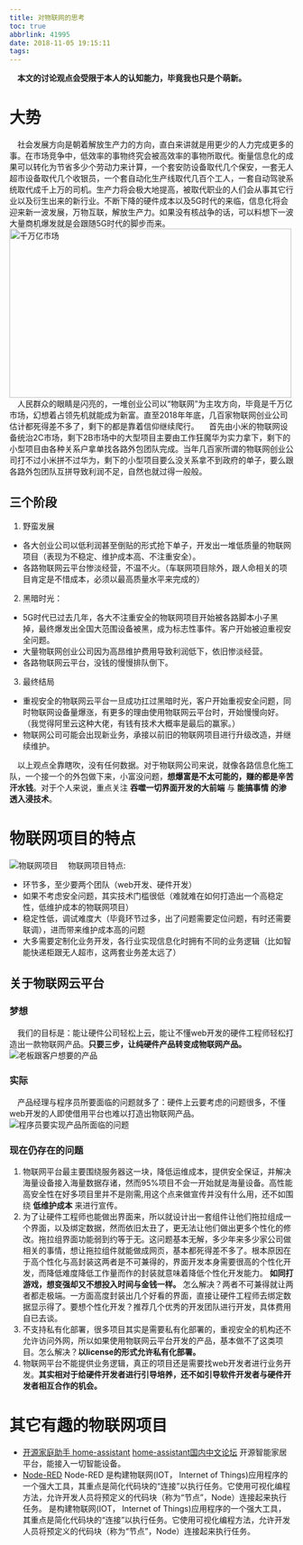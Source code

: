 ```yaml
---
title: 对物联网的思考
toc: true
abbrlink: 41995
date: 2018-11-05 19:15:11
tags:
---
```


&emsp;__本文的讨论观点会受限于本人的认知能力，毕竟我也只是个萌新。__

# 大势
&emsp;社会发展方向是朝着解放生产力的方向，直白来讲就是用更少的人力完成更多的事。在市场竞争中，低效率的事物终究会被高效率的事物所取代。衡量信息化的成果可以转化为节省多少个劳动力来计算，一个套安防设备取代几个保安，一套无人超市设备取代几个收银员，一个套自动化生产线取代几百个工人，一套自动驾驶系统取代成千上万的司机。生产力将会极大地提高，被取代职业的人们会从事其它行业以及衍生出来的新行业。不断下降的硬件成本以及5G时代的来临，信息化将会迎来新一波发展，万物互联，解放生产力。如果没有核战争的话，可以料想下一波大量商机爆发就是会跟随5G时代的脚步而来。
<img alt="千万亿市场" data-src="http://ww1.sinaimg.cn/large/005BIQVbgy1fwzrid9etlj308b04pdfv.jpg" style="width:500px;height:300px;">
&emsp;人民群众的眼睛是闪亮的，一堆创业公司以“物联网”为主攻方向，毕竟是千万亿市场，幻想着占领先机就能成为新富。直至2018年年底，几百家物联网创业公司估计都死得差不多了，剩下的都是靠着信仰继续爬行。
&emsp;首先由小米的物联网设备统治2C市场，剩下2B市场中的大型项目主要由工作狂魔华为实力拿下，剩下的小型项目由各种关系户拿单找各路外包团队完成。当年几百家所谓的物联网创业公司打不过小米拼不过华为，剩下的小型项目要么没关系拿不到政府的单子，要么跟各路外包团队互拼导致利润不足，自然也就过得一般般。

## 三个阶段
1. 野蛮发展
- 各大创业公司以低利润甚至倒贴的形式抢下单子，开发出一堆低质量的物联网项目（表现为不稳定、维护成本高、不注重安全）。
- 各路物联网云平台惨淡经营，不温不火。（车联网项目除外，跟人命相关的项目肯定是不惜成本，必须以最高质量水平来完成的）

2. 黑暗时光：
- 5G时代已过去几年，各大不注重安全的物联网项目开始被各路脚本小子黑掉，最终爆发出全国大范围设备被黑，成为标志性事件。客户开始被迫重视安全问题。
- 大量物联网创业公司因为高昂维护费用导致利润低下，依旧惨淡经营。
- 各路物联网云平台，没钱的慢慢排队倒下。

3. 最终结局
- 重视安全的物联网云平台一旦成功扛过黑暗时光，客户开始重视安全问题，同时物联网设备量爆涨，有更多的理由使用物联网云平台时，开始慢慢向好。（我觉得阿里云这种大佬，有钱有技术大概率是最后的赢家。）
- 物联网公司可能会出现新业务，承接以前旧的物联网项目进行升级改造，并继续维护。

&emsp;以上观点全靠瞎吹，没有任何数据。对于物联网公司来说，就像各路信息化施工队，一个接一个的外包做下来，小富没问题，__想爆富是不太可能的，赚的都是辛苦汗水钱__。对于个人来说，重点关注 __吞噬一切界面开发的大前端__ 与 __能搞事情 的渗透入浸技术__。

# 物联网项目的特点
![物联网项目](http://ww1.sinaimg.cn/large/e7533e94gy1fum0jfrmfaj21ha0b142h.jpg)
&emsp;物联网项目特点:
- 环节多，至少要两个团队（web开发、硬件开发）
- 如果不考虑安全问题，其实技术门槛很低（难就难在如何打造出一个高稳定性，低维护成本的物联网项目）
- 稳定性低，调试难度大（毕竟环节过多，出了问题需要定位问题，有时还需要联调），进而带来维护成本高的问题
- 大多需要定制化业务开发，各行业实现信息化时拥有不同的业务逻辑（比如智能快递柜跟无人超市，这两套业务差太远了）


## 关于物联网云平台
### 梦想
&emsp;我们的目标是：能让硬件公司轻松上云，能让不懂web开发的硬件工程师轻松打造出一款物联网产品。__只要三步，让纯硬件产品转变成物联网产品。__
![老板跟客户想要的产品](http://ww1.sinaimg.cn/large/005BIQVbgy1fwyn0o75x6j30nm0h23zw.jpg)
### 实际
&emsp;产品经理与程序员所要面临的问题就多了：硬件上云要考虑的问题很多，不懂web开发的人即使借用平台也难以打造出物联网产品。
![程序员要实现产品所面临的问题](http://ww1.sinaimg.cn/large/005BIQVbgy1fwyn1hocjkj30w00o0jy2.jpg)
### 现在仍存在的问题
1. 物联网平台最主要围绕服务器这一块，降低运维成本，提供安全保证，并解决海量设备接入海量数据存诸，然而95%项目不会一开始就是海量设备。高性能高安全性在好多项目里并不是刚需,用这个点来做宣传并没有什么用，还不如围绕 __低维护成本__ 来进行宣传。
2. 为了让硬件工程师也能做出界面来，所以就设计出一套组件让他们拖拉组成一个界面，以及绑定数据，然而依旧太丑了，更无法让他们做出更多个性化的修改。拖拉组界面功能弱到约等于无。这问题基本无解，多少年来多少家公司做相关的事情，想让拖拉组件就能做成网页，基本都死得差不多了。根本原因在于高个性化与高封装这两者是不可兼得的，界面开发本身需要很高的个性化开发，而降低难度降低工作量而作的封装就意味着降低个性化开发能力。 __如同打游戏，想变强却又不想投入时间与金钱一样。__ 怎么解决？两者不可兼得就让两者都走极端。一方面高度封装出几个好看的界面，直接让硬件工程师去绑定数据显示得了。要想个性化开发？推荐几个优秀的开发团队进行开发，具体费用自已去谈。
3. 不支持私有化部署，很多项目其实是需要私有化部署的，重视安全的机构还不允许访问外网，所以如果使用物联网云平台开发的产品，基本做不了这类项目。怎么解决？__以license的形式允许私有化部署。__ 
4. 物联网平台不能提供业务逻辑，真正的项目还是需要找web开发者进行业务开发。__其实相对于给硬件开发者进行引导培养，还不如引导软件开发者与硬件开发者相互合作的机会。__





# 其它有趣的物联网项目
- [开源家庭助手 home-assistant](https://www.home-assistant.io/) [home-assistant国内中文论坛](https://bbs.hassbian.com)
开源智能家居平台，能接入一切智能设备。
- [Node-RED](https://nodered.org/)
Node-RED 是构建物联网(IOT， Internet of Things)应用程序的一个强大工具，其重点是简化代码块的“连接”以执行任务。它使用可视化编程方法，允许开发人员将预定义的代码块（称为“节点”，Node）连接起来执行任务。 是构建物联网(IOT， Internet of Things)应用程序的一个强大工具，其重点是简化代码块的“连接”以执行任务。它使用可视化编程方法，允许开发人员将预定义的代码块（称为“节点”，Node）连接起来执行任务。
